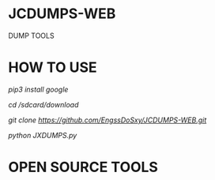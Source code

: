 # JCDUMPS-WEB
DUMP TOOLS


# HOW TO USE
*pip3 install google*

*cd /sdcard/download*

*git clone https://github.com/EngssDoSxy/JCDUMPS-WEB.git*

*python JXDUMPS.py*

# OPEN SOURCE TOOLS
